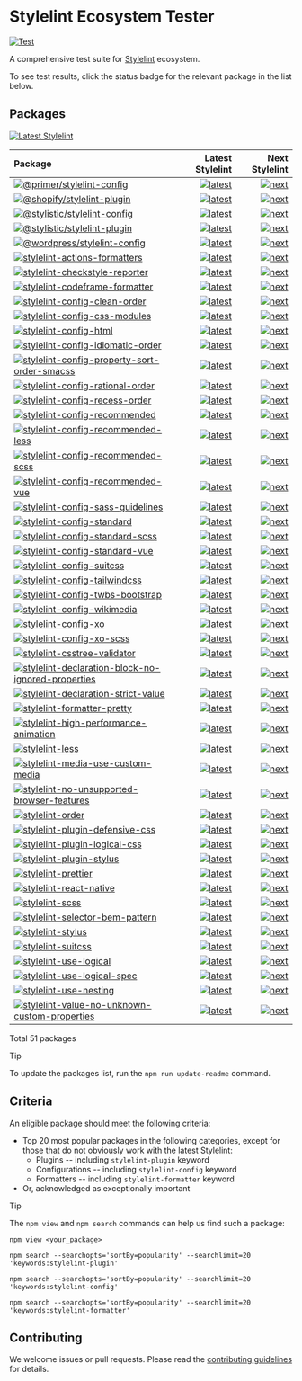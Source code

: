 # Stylelint Ecosystem Tester

[![Test](https://github.com/stylelint/stylelint-ecosystem-tester/actions/workflows/test.yml/badge.svg)](https://github.com/stylelint/stylelint-ecosystem-tester/actions/workflows/test.yml)

A comprehensive test suite for [Stylelint](https://stylelint.io) ecosystem.

To see test results, click the status badge for the relevant package in the list below.

## Packages

[![Latest Stylelint](https://img.shields.io/npm/v/stylelint.svg?label=Latest+Stylelint)](https://www.npmjs.com/package/stylelint)

<!-- START:PACKAGES -->

| Package                                                                                                                                                                                                                     |                                                                                                                                                                                                                                                                                                                        Latest Stylelint |                                                                                                                                                                                                                                                                                                                    Next Stylelint |
| :-------------------------------------------------------------------------------------------------------------------------------------------------------------------------------------------------------------------------- | --------------------------------------------------------------------------------------------------------------------------------------------------------------------------------------------------------------------------------------------------------------------------------------------------------------------------------------: | --------------------------------------------------------------------------------------------------------------------------------------------------------------------------------------------------------------------------------------------------------------------------------------------------------------------------------: |
| [![@primer/stylelint-config](https://img.shields.io/npm/v/@primer/stylelint-config.svg)](https://www.npmjs.com/package/@primer/stylelint-config)                                                                            |                                                     [![latest](https://github.com/stylelint/stylelint-ecosystem-tester/actions/workflows/test-package-primer-stylelint-config-0ab.latest.yml/badge.svg)](https://github.com/stylelint/stylelint-ecosystem-tester/actions/workflows/test-package-primer-stylelint-config-0ab.latest.yml) |                                                     [![next](https://github.com/stylelint/stylelint-ecosystem-tester/actions/workflows/test-package-primer-stylelint-config-0ab.next.yml/badge.svg)](https://github.com/stylelint/stylelint-ecosystem-tester/actions/workflows/test-package-primer-stylelint-config-0ab.next.yml) |
| [![@shopify/stylelint-plugin](https://img.shields.io/npm/v/@shopify/stylelint-plugin.svg)](https://www.npmjs.com/package/@shopify/stylelint-plugin)                                                                         |                                                   [![latest](https://github.com/stylelint/stylelint-ecosystem-tester/actions/workflows/test-package-shopify-stylelint-plugin-a90.latest.yml/badge.svg)](https://github.com/stylelint/stylelint-ecosystem-tester/actions/workflows/test-package-shopify-stylelint-plugin-a90.latest.yml) |                                                   [![next](https://github.com/stylelint/stylelint-ecosystem-tester/actions/workflows/test-package-shopify-stylelint-plugin-a90.next.yml/badge.svg)](https://github.com/stylelint/stylelint-ecosystem-tester/actions/workflows/test-package-shopify-stylelint-plugin-a90.next.yml) |
| [![@stylistic/stylelint-config](https://img.shields.io/npm/v/@stylistic/stylelint-config.svg)](https://www.npmjs.com/package/@stylistic/stylelint-config)                                                                   |                                               [![latest](https://github.com/stylelint/stylelint-ecosystem-tester/actions/workflows/test-package-stylistic-stylelint-config-52f.latest.yml/badge.svg)](https://github.com/stylelint/stylelint-ecosystem-tester/actions/workflows/test-package-stylistic-stylelint-config-52f.latest.yml) |                                               [![next](https://github.com/stylelint/stylelint-ecosystem-tester/actions/workflows/test-package-stylistic-stylelint-config-52f.next.yml/badge.svg)](https://github.com/stylelint/stylelint-ecosystem-tester/actions/workflows/test-package-stylistic-stylelint-config-52f.next.yml) |
| [![@stylistic/stylelint-plugin](https://img.shields.io/npm/v/@stylistic/stylelint-plugin.svg)](https://www.npmjs.com/package/@stylistic/stylelint-plugin)                                                                   |                                               [![latest](https://github.com/stylelint/stylelint-ecosystem-tester/actions/workflows/test-package-stylistic-stylelint-plugin-ee6.latest.yml/badge.svg)](https://github.com/stylelint/stylelint-ecosystem-tester/actions/workflows/test-package-stylistic-stylelint-plugin-ee6.latest.yml) |                                               [![next](https://github.com/stylelint/stylelint-ecosystem-tester/actions/workflows/test-package-stylistic-stylelint-plugin-ee6.next.yml/badge.svg)](https://github.com/stylelint/stylelint-ecosystem-tester/actions/workflows/test-package-stylistic-stylelint-plugin-ee6.next.yml) |
| [![@wordpress/stylelint-config](https://img.shields.io/npm/v/@wordpress/stylelint-config.svg)](https://www.npmjs.com/package/@wordpress/stylelint-config)                                                                   |                                               [![latest](https://github.com/stylelint/stylelint-ecosystem-tester/actions/workflows/test-package-wordpress-stylelint-config-54e.latest.yml/badge.svg)](https://github.com/stylelint/stylelint-ecosystem-tester/actions/workflows/test-package-wordpress-stylelint-config-54e.latest.yml) |                                               [![next](https://github.com/stylelint/stylelint-ecosystem-tester/actions/workflows/test-package-wordpress-stylelint-config-54e.next.yml/badge.svg)](https://github.com/stylelint/stylelint-ecosystem-tester/actions/workflows/test-package-wordpress-stylelint-config-54e.next.yml) |
| [![stylelint-actions-formatters](https://img.shields.io/npm/v/stylelint-actions-formatters.svg)](https://www.npmjs.com/package/stylelint-actions-formatters)                                                                |                                           [![latest](https://github.com/stylelint/stylelint-ecosystem-tester/actions/workflows/test-package-stylelint-actions-formatters-e5a.latest.yml/badge.svg)](https://github.com/stylelint/stylelint-ecosystem-tester/actions/workflows/test-package-stylelint-actions-formatters-e5a.latest.yml) |                                           [![next](https://github.com/stylelint/stylelint-ecosystem-tester/actions/workflows/test-package-stylelint-actions-formatters-e5a.next.yml/badge.svg)](https://github.com/stylelint/stylelint-ecosystem-tester/actions/workflows/test-package-stylelint-actions-formatters-e5a.next.yml) |
| [![stylelint-checkstyle-reporter](https://img.shields.io/npm/v/stylelint-checkstyle-reporter.svg)](https://www.npmjs.com/package/stylelint-checkstyle-reporter)                                                             |                                         [![latest](https://github.com/stylelint/stylelint-ecosystem-tester/actions/workflows/test-package-stylelint-checkstyle-reporter-af7.latest.yml/badge.svg)](https://github.com/stylelint/stylelint-ecosystem-tester/actions/workflows/test-package-stylelint-checkstyle-reporter-af7.latest.yml) |                                         [![next](https://github.com/stylelint/stylelint-ecosystem-tester/actions/workflows/test-package-stylelint-checkstyle-reporter-af7.next.yml/badge.svg)](https://github.com/stylelint/stylelint-ecosystem-tester/actions/workflows/test-package-stylelint-checkstyle-reporter-af7.next.yml) |
| [![stylelint-codeframe-formatter](https://img.shields.io/npm/v/stylelint-codeframe-formatter.svg)](https://www.npmjs.com/package/stylelint-codeframe-formatter)                                                             |                                         [![latest](https://github.com/stylelint/stylelint-ecosystem-tester/actions/workflows/test-package-stylelint-codeframe-formatter-219.latest.yml/badge.svg)](https://github.com/stylelint/stylelint-ecosystem-tester/actions/workflows/test-package-stylelint-codeframe-formatter-219.latest.yml) |                                         [![next](https://github.com/stylelint/stylelint-ecosystem-tester/actions/workflows/test-package-stylelint-codeframe-formatter-219.next.yml/badge.svg)](https://github.com/stylelint/stylelint-ecosystem-tester/actions/workflows/test-package-stylelint-codeframe-formatter-219.next.yml) |
| [![stylelint-config-clean-order](https://img.shields.io/npm/v/stylelint-config-clean-order.svg)](https://www.npmjs.com/package/stylelint-config-clean-order)                                                                |                                           [![latest](https://github.com/stylelint/stylelint-ecosystem-tester/actions/workflows/test-package-stylelint-config-clean-order-cd2.latest.yml/badge.svg)](https://github.com/stylelint/stylelint-ecosystem-tester/actions/workflows/test-package-stylelint-config-clean-order-cd2.latest.yml) |                                           [![next](https://github.com/stylelint/stylelint-ecosystem-tester/actions/workflows/test-package-stylelint-config-clean-order-cd2.next.yml/badge.svg)](https://github.com/stylelint/stylelint-ecosystem-tester/actions/workflows/test-package-stylelint-config-clean-order-cd2.next.yml) |
| [![stylelint-config-css-modules](https://img.shields.io/npm/v/stylelint-config-css-modules.svg)](https://www.npmjs.com/package/stylelint-config-css-modules)                                                                |                                           [![latest](https://github.com/stylelint/stylelint-ecosystem-tester/actions/workflows/test-package-stylelint-config-css-modules-385.latest.yml/badge.svg)](https://github.com/stylelint/stylelint-ecosystem-tester/actions/workflows/test-package-stylelint-config-css-modules-385.latest.yml) |                                           [![next](https://github.com/stylelint/stylelint-ecosystem-tester/actions/workflows/test-package-stylelint-config-css-modules-385.next.yml/badge.svg)](https://github.com/stylelint/stylelint-ecosystem-tester/actions/workflows/test-package-stylelint-config-css-modules-385.next.yml) |
| [![stylelint-config-html](https://img.shields.io/npm/v/stylelint-config-html.svg)](https://www.npmjs.com/package/stylelint-config-html)                                                                                     |                                                         [![latest](https://github.com/stylelint/stylelint-ecosystem-tester/actions/workflows/test-package-stylelint-config-html-9b8.latest.yml/badge.svg)](https://github.com/stylelint/stylelint-ecosystem-tester/actions/workflows/test-package-stylelint-config-html-9b8.latest.yml) |                                                         [![next](https://github.com/stylelint/stylelint-ecosystem-tester/actions/workflows/test-package-stylelint-config-html-9b8.next.yml/badge.svg)](https://github.com/stylelint/stylelint-ecosystem-tester/actions/workflows/test-package-stylelint-config-html-9b8.next.yml) |
| [![stylelint-config-idiomatic-order](https://img.shields.io/npm/v/stylelint-config-idiomatic-order.svg)](https://www.npmjs.com/package/stylelint-config-idiomatic-order)                                                    |                                   [![latest](https://github.com/stylelint/stylelint-ecosystem-tester/actions/workflows/test-package-stylelint-config-idiomatic-order-9b1.latest.yml/badge.svg)](https://github.com/stylelint/stylelint-ecosystem-tester/actions/workflows/test-package-stylelint-config-idiomatic-order-9b1.latest.yml) |                                   [![next](https://github.com/stylelint/stylelint-ecosystem-tester/actions/workflows/test-package-stylelint-config-idiomatic-order-9b1.next.yml/badge.svg)](https://github.com/stylelint/stylelint-ecosystem-tester/actions/workflows/test-package-stylelint-config-idiomatic-order-9b1.next.yml) |
| [![stylelint-config-property-sort-order-smacss](https://img.shields.io/npm/v/stylelint-config-property-sort-order-smacss.svg)](https://www.npmjs.com/package/stylelint-config-property-sort-order-smacss)                   |             [![latest](https://github.com/stylelint/stylelint-ecosystem-tester/actions/workflows/test-package-stylelint-config-property-sort-order-smacss-d0d.latest.yml/badge.svg)](https://github.com/stylelint/stylelint-ecosystem-tester/actions/workflows/test-package-stylelint-config-property-sort-order-smacss-d0d.latest.yml) |             [![next](https://github.com/stylelint/stylelint-ecosystem-tester/actions/workflows/test-package-stylelint-config-property-sort-order-smacss-d0d.next.yml/badge.svg)](https://github.com/stylelint/stylelint-ecosystem-tester/actions/workflows/test-package-stylelint-config-property-sort-order-smacss-d0d.next.yml) |
| [![stylelint-config-rational-order](https://img.shields.io/npm/v/stylelint-config-rational-order.svg)](https://www.npmjs.com/package/stylelint-config-rational-order)                                                       |                                     [![latest](https://github.com/stylelint/stylelint-ecosystem-tester/actions/workflows/test-package-stylelint-config-rational-order-966.latest.yml/badge.svg)](https://github.com/stylelint/stylelint-ecosystem-tester/actions/workflows/test-package-stylelint-config-rational-order-966.latest.yml) |                                     [![next](https://github.com/stylelint/stylelint-ecosystem-tester/actions/workflows/test-package-stylelint-config-rational-order-966.next.yml/badge.svg)](https://github.com/stylelint/stylelint-ecosystem-tester/actions/workflows/test-package-stylelint-config-rational-order-966.next.yml) |
| [![stylelint-config-recess-order](https://img.shields.io/npm/v/stylelint-config-recess-order.svg)](https://www.npmjs.com/package/stylelint-config-recess-order)                                                             |                                         [![latest](https://github.com/stylelint/stylelint-ecosystem-tester/actions/workflows/test-package-stylelint-config-recess-order-9f7.latest.yml/badge.svg)](https://github.com/stylelint/stylelint-ecosystem-tester/actions/workflows/test-package-stylelint-config-recess-order-9f7.latest.yml) |                                         [![next](https://github.com/stylelint/stylelint-ecosystem-tester/actions/workflows/test-package-stylelint-config-recess-order-9f7.next.yml/badge.svg)](https://github.com/stylelint/stylelint-ecosystem-tester/actions/workflows/test-package-stylelint-config-recess-order-9f7.next.yml) |
| [![stylelint-config-recommended](https://img.shields.io/npm/v/stylelint-config-recommended.svg)](https://www.npmjs.com/package/stylelint-config-recommended)                                                                |                                           [![latest](https://github.com/stylelint/stylelint-ecosystem-tester/actions/workflows/test-package-stylelint-config-recommended-64e.latest.yml/badge.svg)](https://github.com/stylelint/stylelint-ecosystem-tester/actions/workflows/test-package-stylelint-config-recommended-64e.latest.yml) |                                           [![next](https://github.com/stylelint/stylelint-ecosystem-tester/actions/workflows/test-package-stylelint-config-recommended-64e.next.yml/badge.svg)](https://github.com/stylelint/stylelint-ecosystem-tester/actions/workflows/test-package-stylelint-config-recommended-64e.next.yml) |
| [![stylelint-config-recommended-less](https://img.shields.io/npm/v/stylelint-config-recommended-less.svg)](https://www.npmjs.com/package/stylelint-config-recommended-less)                                                 |                                 [![latest](https://github.com/stylelint/stylelint-ecosystem-tester/actions/workflows/test-package-stylelint-config-recommended-less-00b.latest.yml/badge.svg)](https://github.com/stylelint/stylelint-ecosystem-tester/actions/workflows/test-package-stylelint-config-recommended-less-00b.latest.yml) |                                 [![next](https://github.com/stylelint/stylelint-ecosystem-tester/actions/workflows/test-package-stylelint-config-recommended-less-00b.next.yml/badge.svg)](https://github.com/stylelint/stylelint-ecosystem-tester/actions/workflows/test-package-stylelint-config-recommended-less-00b.next.yml) |
| [![stylelint-config-recommended-scss](https://img.shields.io/npm/v/stylelint-config-recommended-scss.svg)](https://www.npmjs.com/package/stylelint-config-recommended-scss)                                                 |                                 [![latest](https://github.com/stylelint/stylelint-ecosystem-tester/actions/workflows/test-package-stylelint-config-recommended-scss-362.latest.yml/badge.svg)](https://github.com/stylelint/stylelint-ecosystem-tester/actions/workflows/test-package-stylelint-config-recommended-scss-362.latest.yml) |                                 [![next](https://github.com/stylelint/stylelint-ecosystem-tester/actions/workflows/test-package-stylelint-config-recommended-scss-362.next.yml/badge.svg)](https://github.com/stylelint/stylelint-ecosystem-tester/actions/workflows/test-package-stylelint-config-recommended-scss-362.next.yml) |
| [![stylelint-config-recommended-vue](https://img.shields.io/npm/v/stylelint-config-recommended-vue.svg)](https://www.npmjs.com/package/stylelint-config-recommended-vue)                                                    |                                   [![latest](https://github.com/stylelint/stylelint-ecosystem-tester/actions/workflows/test-package-stylelint-config-recommended-vue-162.latest.yml/badge.svg)](https://github.com/stylelint/stylelint-ecosystem-tester/actions/workflows/test-package-stylelint-config-recommended-vue-162.latest.yml) |                                   [![next](https://github.com/stylelint/stylelint-ecosystem-tester/actions/workflows/test-package-stylelint-config-recommended-vue-162.next.yml/badge.svg)](https://github.com/stylelint/stylelint-ecosystem-tester/actions/workflows/test-package-stylelint-config-recommended-vue-162.next.yml) |
| [![stylelint-config-sass-guidelines](https://img.shields.io/npm/v/stylelint-config-sass-guidelines.svg)](https://www.npmjs.com/package/stylelint-config-sass-guidelines)                                                    |                                   [![latest](https://github.com/stylelint/stylelint-ecosystem-tester/actions/workflows/test-package-stylelint-config-sass-guidelines-324.latest.yml/badge.svg)](https://github.com/stylelint/stylelint-ecosystem-tester/actions/workflows/test-package-stylelint-config-sass-guidelines-324.latest.yml) |                                   [![next](https://github.com/stylelint/stylelint-ecosystem-tester/actions/workflows/test-package-stylelint-config-sass-guidelines-324.next.yml/badge.svg)](https://github.com/stylelint/stylelint-ecosystem-tester/actions/workflows/test-package-stylelint-config-sass-guidelines-324.next.yml) |
| [![stylelint-config-standard](https://img.shields.io/npm/v/stylelint-config-standard.svg)](https://www.npmjs.com/package/stylelint-config-standard)                                                                         |                                                 [![latest](https://github.com/stylelint/stylelint-ecosystem-tester/actions/workflows/test-package-stylelint-config-standard-a28.latest.yml/badge.svg)](https://github.com/stylelint/stylelint-ecosystem-tester/actions/workflows/test-package-stylelint-config-standard-a28.latest.yml) |                                                 [![next](https://github.com/stylelint/stylelint-ecosystem-tester/actions/workflows/test-package-stylelint-config-standard-a28.next.yml/badge.svg)](https://github.com/stylelint/stylelint-ecosystem-tester/actions/workflows/test-package-stylelint-config-standard-a28.next.yml) |
| [![stylelint-config-standard-scss](https://img.shields.io/npm/v/stylelint-config-standard-scss.svg)](https://www.npmjs.com/package/stylelint-config-standard-scss)                                                          |                                       [![latest](https://github.com/stylelint/stylelint-ecosystem-tester/actions/workflows/test-package-stylelint-config-standard-scss-371.latest.yml/badge.svg)](https://github.com/stylelint/stylelint-ecosystem-tester/actions/workflows/test-package-stylelint-config-standard-scss-371.latest.yml) |                                       [![next](https://github.com/stylelint/stylelint-ecosystem-tester/actions/workflows/test-package-stylelint-config-standard-scss-371.next.yml/badge.svg)](https://github.com/stylelint/stylelint-ecosystem-tester/actions/workflows/test-package-stylelint-config-standard-scss-371.next.yml) |
| [![stylelint-config-standard-vue](https://img.shields.io/npm/v/stylelint-config-standard-vue.svg)](https://www.npmjs.com/package/stylelint-config-standard-vue)                                                             |                                         [![latest](https://github.com/stylelint/stylelint-ecosystem-tester/actions/workflows/test-package-stylelint-config-standard-vue-ac5.latest.yml/badge.svg)](https://github.com/stylelint/stylelint-ecosystem-tester/actions/workflows/test-package-stylelint-config-standard-vue-ac5.latest.yml) |                                         [![next](https://github.com/stylelint/stylelint-ecosystem-tester/actions/workflows/test-package-stylelint-config-standard-vue-ac5.next.yml/badge.svg)](https://github.com/stylelint/stylelint-ecosystem-tester/actions/workflows/test-package-stylelint-config-standard-vue-ac5.next.yml) |
| [![stylelint-config-suitcss](https://img.shields.io/npm/v/stylelint-config-suitcss.svg)](https://www.npmjs.com/package/stylelint-config-suitcss)                                                                            |                                                   [![latest](https://github.com/stylelint/stylelint-ecosystem-tester/actions/workflows/test-package-stylelint-config-suitcss-dc2.latest.yml/badge.svg)](https://github.com/stylelint/stylelint-ecosystem-tester/actions/workflows/test-package-stylelint-config-suitcss-dc2.latest.yml) |                                                   [![next](https://github.com/stylelint/stylelint-ecosystem-tester/actions/workflows/test-package-stylelint-config-suitcss-dc2.next.yml/badge.svg)](https://github.com/stylelint/stylelint-ecosystem-tester/actions/workflows/test-package-stylelint-config-suitcss-dc2.next.yml) |
| [![stylelint-config-tailwindcss](https://img.shields.io/npm/v/stylelint-config-tailwindcss.svg)](https://www.npmjs.com/package/stylelint-config-tailwindcss)                                                                |                                           [![latest](https://github.com/stylelint/stylelint-ecosystem-tester/actions/workflows/test-package-stylelint-config-tailwindcss-67e.latest.yml/badge.svg)](https://github.com/stylelint/stylelint-ecosystem-tester/actions/workflows/test-package-stylelint-config-tailwindcss-67e.latest.yml) |                                           [![next](https://github.com/stylelint/stylelint-ecosystem-tester/actions/workflows/test-package-stylelint-config-tailwindcss-67e.next.yml/badge.svg)](https://github.com/stylelint/stylelint-ecosystem-tester/actions/workflows/test-package-stylelint-config-tailwindcss-67e.next.yml) |
| [![stylelint-config-twbs-bootstrap](https://img.shields.io/npm/v/stylelint-config-twbs-bootstrap.svg)](https://www.npmjs.com/package/stylelint-config-twbs-bootstrap)                                                       |                                     [![latest](https://github.com/stylelint/stylelint-ecosystem-tester/actions/workflows/test-package-stylelint-config-twbs-bootstrap-73d.latest.yml/badge.svg)](https://github.com/stylelint/stylelint-ecosystem-tester/actions/workflows/test-package-stylelint-config-twbs-bootstrap-73d.latest.yml) |                                     [![next](https://github.com/stylelint/stylelint-ecosystem-tester/actions/workflows/test-package-stylelint-config-twbs-bootstrap-73d.next.yml/badge.svg)](https://github.com/stylelint/stylelint-ecosystem-tester/actions/workflows/test-package-stylelint-config-twbs-bootstrap-73d.next.yml) |
| [![stylelint-config-wikimedia](https://img.shields.io/npm/v/stylelint-config-wikimedia.svg)](https://www.npmjs.com/package/stylelint-config-wikimedia)                                                                      |                                               [![latest](https://github.com/stylelint/stylelint-ecosystem-tester/actions/workflows/test-package-stylelint-config-wikimedia-11d.latest.yml/badge.svg)](https://github.com/stylelint/stylelint-ecosystem-tester/actions/workflows/test-package-stylelint-config-wikimedia-11d.latest.yml) |                                               [![next](https://github.com/stylelint/stylelint-ecosystem-tester/actions/workflows/test-package-stylelint-config-wikimedia-11d.next.yml/badge.svg)](https://github.com/stylelint/stylelint-ecosystem-tester/actions/workflows/test-package-stylelint-config-wikimedia-11d.next.yml) |
| [![stylelint-config-xo](https://img.shields.io/npm/v/stylelint-config-xo.svg)](https://www.npmjs.com/package/stylelint-config-xo)                                                                                           |                                                             [![latest](https://github.com/stylelint/stylelint-ecosystem-tester/actions/workflows/test-package-stylelint-config-xo-b17.latest.yml/badge.svg)](https://github.com/stylelint/stylelint-ecosystem-tester/actions/workflows/test-package-stylelint-config-xo-b17.latest.yml) |                                                             [![next](https://github.com/stylelint/stylelint-ecosystem-tester/actions/workflows/test-package-stylelint-config-xo-b17.next.yml/badge.svg)](https://github.com/stylelint/stylelint-ecosystem-tester/actions/workflows/test-package-stylelint-config-xo-b17.next.yml) |
| [![stylelint-config-xo-scss](https://img.shields.io/npm/v/stylelint-config-xo-scss.svg)](https://www.npmjs.com/package/stylelint-config-xo-scss)                                                                            |                                                   [![latest](https://github.com/stylelint/stylelint-ecosystem-tester/actions/workflows/test-package-stylelint-config-xo-scss-2f1.latest.yml/badge.svg)](https://github.com/stylelint/stylelint-ecosystem-tester/actions/workflows/test-package-stylelint-config-xo-scss-2f1.latest.yml) |                                                   [![next](https://github.com/stylelint/stylelint-ecosystem-tester/actions/workflows/test-package-stylelint-config-xo-scss-2f1.next.yml/badge.svg)](https://github.com/stylelint/stylelint-ecosystem-tester/actions/workflows/test-package-stylelint-config-xo-scss-2f1.next.yml) |
| [![stylelint-csstree-validator](https://img.shields.io/npm/v/stylelint-csstree-validator.svg)](https://www.npmjs.com/package/stylelint-csstree-validator)                                                                   |                                             [![latest](https://github.com/stylelint/stylelint-ecosystem-tester/actions/workflows/test-package-stylelint-csstree-validator-e82.latest.yml/badge.svg)](https://github.com/stylelint/stylelint-ecosystem-tester/actions/workflows/test-package-stylelint-csstree-validator-e82.latest.yml) |                                             [![next](https://github.com/stylelint/stylelint-ecosystem-tester/actions/workflows/test-package-stylelint-csstree-validator-e82.next.yml/badge.svg)](https://github.com/stylelint/stylelint-ecosystem-tester/actions/workflows/test-package-stylelint-csstree-validator-e82.next.yml) |
| [![stylelint-declaration-block-no-ignored-properties](https://img.shields.io/npm/v/stylelint-declaration-block-no-ignored-properties.svg)](https://www.npmjs.com/package/stylelint-declaration-block-no-ignored-properties) | [![latest](https://github.com/stylelint/stylelint-ecosystem-tester/actions/workflows/test-package-stylelint-declaration-block-no-ignored-properties-a66.latest.yml/badge.svg)](https://github.com/stylelint/stylelint-ecosystem-tester/actions/workflows/test-package-stylelint-declaration-block-no-ignored-properties-a66.latest.yml) | [![next](https://github.com/stylelint/stylelint-ecosystem-tester/actions/workflows/test-package-stylelint-declaration-block-no-ignored-properties-a66.next.yml/badge.svg)](https://github.com/stylelint/stylelint-ecosystem-tester/actions/workflows/test-package-stylelint-declaration-block-no-ignored-properties-a66.next.yml) |
| [![stylelint-declaration-strict-value](https://img.shields.io/npm/v/stylelint-declaration-strict-value.svg)](https://www.npmjs.com/package/stylelint-declaration-strict-value)                                              |                               [![latest](https://github.com/stylelint/stylelint-ecosystem-tester/actions/workflows/test-package-stylelint-declaration-strict-value-dec.latest.yml/badge.svg)](https://github.com/stylelint/stylelint-ecosystem-tester/actions/workflows/test-package-stylelint-declaration-strict-value-dec.latest.yml) |                               [![next](https://github.com/stylelint/stylelint-ecosystem-tester/actions/workflows/test-package-stylelint-declaration-strict-value-dec.next.yml/badge.svg)](https://github.com/stylelint/stylelint-ecosystem-tester/actions/workflows/test-package-stylelint-declaration-strict-value-dec.next.yml) |
| [![stylelint-formatter-pretty](https://img.shields.io/npm/v/stylelint-formatter-pretty.svg)](https://www.npmjs.com/package/stylelint-formatter-pretty)                                                                      |                                               [![latest](https://github.com/stylelint/stylelint-ecosystem-tester/actions/workflows/test-package-stylelint-formatter-pretty-235.latest.yml/badge.svg)](https://github.com/stylelint/stylelint-ecosystem-tester/actions/workflows/test-package-stylelint-formatter-pretty-235.latest.yml) |                                               [![next](https://github.com/stylelint/stylelint-ecosystem-tester/actions/workflows/test-package-stylelint-formatter-pretty-235.next.yml/badge.svg)](https://github.com/stylelint/stylelint-ecosystem-tester/actions/workflows/test-package-stylelint-formatter-pretty-235.next.yml) |
| [![stylelint-high-performance-animation](https://img.shields.io/npm/v/stylelint-high-performance-animation.svg)](https://www.npmjs.com/package/stylelint-high-performance-animation)                                        |                           [![latest](https://github.com/stylelint/stylelint-ecosystem-tester/actions/workflows/test-package-stylelint-high-performance-animation-379.latest.yml/badge.svg)](https://github.com/stylelint/stylelint-ecosystem-tester/actions/workflows/test-package-stylelint-high-performance-animation-379.latest.yml) |                           [![next](https://github.com/stylelint/stylelint-ecosystem-tester/actions/workflows/test-package-stylelint-high-performance-animation-379.next.yml/badge.svg)](https://github.com/stylelint/stylelint-ecosystem-tester/actions/workflows/test-package-stylelint-high-performance-animation-379.next.yml) |
| [![stylelint-less](https://img.shields.io/npm/v/stylelint-less.svg)](https://www.npmjs.com/package/stylelint-less)                                                                                                          |                                                                       [![latest](https://github.com/stylelint/stylelint-ecosystem-tester/actions/workflows/test-package-stylelint-less-d99.latest.yml/badge.svg)](https://github.com/stylelint/stylelint-ecosystem-tester/actions/workflows/test-package-stylelint-less-d99.latest.yml) |                                                                       [![next](https://github.com/stylelint/stylelint-ecosystem-tester/actions/workflows/test-package-stylelint-less-d99.next.yml/badge.svg)](https://github.com/stylelint/stylelint-ecosystem-tester/actions/workflows/test-package-stylelint-less-d99.next.yml) |
| [![stylelint-media-use-custom-media](https://img.shields.io/npm/v/stylelint-media-use-custom-media.svg)](https://www.npmjs.com/package/stylelint-media-use-custom-media)                                                    |                                   [![latest](https://github.com/stylelint/stylelint-ecosystem-tester/actions/workflows/test-package-stylelint-media-use-custom-media-60a.latest.yml/badge.svg)](https://github.com/stylelint/stylelint-ecosystem-tester/actions/workflows/test-package-stylelint-media-use-custom-media-60a.latest.yml) |                                   [![next](https://github.com/stylelint/stylelint-ecosystem-tester/actions/workflows/test-package-stylelint-media-use-custom-media-60a.next.yml/badge.svg)](https://github.com/stylelint/stylelint-ecosystem-tester/actions/workflows/test-package-stylelint-media-use-custom-media-60a.next.yml) |
| [![stylelint-no-unsupported-browser-features](https://img.shields.io/npm/v/stylelint-no-unsupported-browser-features.svg)](https://www.npmjs.com/package/stylelint-no-unsupported-browser-features)                         |                 [![latest](https://github.com/stylelint/stylelint-ecosystem-tester/actions/workflows/test-package-stylelint-no-unsupported-browser-features-dcd.latest.yml/badge.svg)](https://github.com/stylelint/stylelint-ecosystem-tester/actions/workflows/test-package-stylelint-no-unsupported-browser-features-dcd.latest.yml) |                 [![next](https://github.com/stylelint/stylelint-ecosystem-tester/actions/workflows/test-package-stylelint-no-unsupported-browser-features-dcd.next.yml/badge.svg)](https://github.com/stylelint/stylelint-ecosystem-tester/actions/workflows/test-package-stylelint-no-unsupported-browser-features-dcd.next.yml) |
| [![stylelint-order](https://img.shields.io/npm/v/stylelint-order.svg)](https://www.npmjs.com/package/stylelint-order)                                                                                                       |                                                                     [![latest](https://github.com/stylelint/stylelint-ecosystem-tester/actions/workflows/test-package-stylelint-order-7f4.latest.yml/badge.svg)](https://github.com/stylelint/stylelint-ecosystem-tester/actions/workflows/test-package-stylelint-order-7f4.latest.yml) |                                                                     [![next](https://github.com/stylelint/stylelint-ecosystem-tester/actions/workflows/test-package-stylelint-order-7f4.next.yml/badge.svg)](https://github.com/stylelint/stylelint-ecosystem-tester/actions/workflows/test-package-stylelint-order-7f4.next.yml) |
| [![stylelint-plugin-defensive-css](https://img.shields.io/npm/v/stylelint-plugin-defensive-css.svg)](https://www.npmjs.com/package/stylelint-plugin-defensive-css)                                                          |                                       [![latest](https://github.com/stylelint/stylelint-ecosystem-tester/actions/workflows/test-package-stylelint-plugin-defensive-css-558.latest.yml/badge.svg)](https://github.com/stylelint/stylelint-ecosystem-tester/actions/workflows/test-package-stylelint-plugin-defensive-css-558.latest.yml) |                                       [![next](https://github.com/stylelint/stylelint-ecosystem-tester/actions/workflows/test-package-stylelint-plugin-defensive-css-558.next.yml/badge.svg)](https://github.com/stylelint/stylelint-ecosystem-tester/actions/workflows/test-package-stylelint-plugin-defensive-css-558.next.yml) |
| [![stylelint-plugin-logical-css](https://img.shields.io/npm/v/stylelint-plugin-logical-css.svg)](https://www.npmjs.com/package/stylelint-plugin-logical-css)                                                                |                                           [![latest](https://github.com/stylelint/stylelint-ecosystem-tester/actions/workflows/test-package-stylelint-plugin-logical-css-948.latest.yml/badge.svg)](https://github.com/stylelint/stylelint-ecosystem-tester/actions/workflows/test-package-stylelint-plugin-logical-css-948.latest.yml) |                                           [![next](https://github.com/stylelint/stylelint-ecosystem-tester/actions/workflows/test-package-stylelint-plugin-logical-css-948.next.yml/badge.svg)](https://github.com/stylelint/stylelint-ecosystem-tester/actions/workflows/test-package-stylelint-plugin-logical-css-948.next.yml) |
| [![stylelint-plugin-stylus](https://img.shields.io/npm/v/stylelint-plugin-stylus.svg)](https://www.npmjs.com/package/stylelint-plugin-stylus)                                                                               |                                                     [![latest](https://github.com/stylelint/stylelint-ecosystem-tester/actions/workflows/test-package-stylelint-plugin-stylus-8e7.latest.yml/badge.svg)](https://github.com/stylelint/stylelint-ecosystem-tester/actions/workflows/test-package-stylelint-plugin-stylus-8e7.latest.yml) |                                                     [![next](https://github.com/stylelint/stylelint-ecosystem-tester/actions/workflows/test-package-stylelint-plugin-stylus-8e7.next.yml/badge.svg)](https://github.com/stylelint/stylelint-ecosystem-tester/actions/workflows/test-package-stylelint-plugin-stylus-8e7.next.yml) |
| [![stylelint-prettier](https://img.shields.io/npm/v/stylelint-prettier.svg)](https://www.npmjs.com/package/stylelint-prettier)                                                                                              |                                                               [![latest](https://github.com/stylelint/stylelint-ecosystem-tester/actions/workflows/test-package-stylelint-prettier-db4.latest.yml/badge.svg)](https://github.com/stylelint/stylelint-ecosystem-tester/actions/workflows/test-package-stylelint-prettier-db4.latest.yml) |                                                               [![next](https://github.com/stylelint/stylelint-ecosystem-tester/actions/workflows/test-package-stylelint-prettier-db4.next.yml/badge.svg)](https://github.com/stylelint/stylelint-ecosystem-tester/actions/workflows/test-package-stylelint-prettier-db4.next.yml) |
| [![stylelint-react-native](https://img.shields.io/npm/v/stylelint-react-native.svg)](https://www.npmjs.com/package/stylelint-react-native)                                                                                  |                                                       [![latest](https://github.com/stylelint/stylelint-ecosystem-tester/actions/workflows/test-package-stylelint-react-native-1b4.latest.yml/badge.svg)](https://github.com/stylelint/stylelint-ecosystem-tester/actions/workflows/test-package-stylelint-react-native-1b4.latest.yml) |                                                       [![next](https://github.com/stylelint/stylelint-ecosystem-tester/actions/workflows/test-package-stylelint-react-native-1b4.next.yml/badge.svg)](https://github.com/stylelint/stylelint-ecosystem-tester/actions/workflows/test-package-stylelint-react-native-1b4.next.yml) |
| [![stylelint-scss](https://img.shields.io/npm/v/stylelint-scss.svg)](https://www.npmjs.com/package/stylelint-scss)                                                                                                          |                                                                       [![latest](https://github.com/stylelint/stylelint-ecosystem-tester/actions/workflows/test-package-stylelint-scss-d08.latest.yml/badge.svg)](https://github.com/stylelint/stylelint-ecosystem-tester/actions/workflows/test-package-stylelint-scss-d08.latest.yml) |                                                                       [![next](https://github.com/stylelint/stylelint-ecosystem-tester/actions/workflows/test-package-stylelint-scss-d08.next.yml/badge.svg)](https://github.com/stylelint/stylelint-ecosystem-tester/actions/workflows/test-package-stylelint-scss-d08.next.yml) |
| [![stylelint-selector-bem-pattern](https://img.shields.io/npm/v/stylelint-selector-bem-pattern.svg)](https://www.npmjs.com/package/stylelint-selector-bem-pattern)                                                          |                                       [![latest](https://github.com/stylelint/stylelint-ecosystem-tester/actions/workflows/test-package-stylelint-selector-bem-pattern-93e.latest.yml/badge.svg)](https://github.com/stylelint/stylelint-ecosystem-tester/actions/workflows/test-package-stylelint-selector-bem-pattern-93e.latest.yml) |                                       [![next](https://github.com/stylelint/stylelint-ecosystem-tester/actions/workflows/test-package-stylelint-selector-bem-pattern-93e.next.yml/badge.svg)](https://github.com/stylelint/stylelint-ecosystem-tester/actions/workflows/test-package-stylelint-selector-bem-pattern-93e.next.yml) |
| [![stylelint-stylus](https://img.shields.io/npm/v/stylelint-stylus.svg)](https://www.npmjs.com/package/stylelint-stylus)                                                                                                    |                                                                   [![latest](https://github.com/stylelint/stylelint-ecosystem-tester/actions/workflows/test-package-stylelint-stylus-448.latest.yml/badge.svg)](https://github.com/stylelint/stylelint-ecosystem-tester/actions/workflows/test-package-stylelint-stylus-448.latest.yml) |                                                                   [![next](https://github.com/stylelint/stylelint-ecosystem-tester/actions/workflows/test-package-stylelint-stylus-448.next.yml/badge.svg)](https://github.com/stylelint/stylelint-ecosystem-tester/actions/workflows/test-package-stylelint-stylus-448.next.yml) |
| [![stylelint-suitcss](https://img.shields.io/npm/v/stylelint-suitcss.svg)](https://www.npmjs.com/package/stylelint-suitcss)                                                                                                 |                                                                 [![latest](https://github.com/stylelint/stylelint-ecosystem-tester/actions/workflows/test-package-stylelint-suitcss-968.latest.yml/badge.svg)](https://github.com/stylelint/stylelint-ecosystem-tester/actions/workflows/test-package-stylelint-suitcss-968.latest.yml) |                                                                 [![next](https://github.com/stylelint/stylelint-ecosystem-tester/actions/workflows/test-package-stylelint-suitcss-968.next.yml/badge.svg)](https://github.com/stylelint/stylelint-ecosystem-tester/actions/workflows/test-package-stylelint-suitcss-968.next.yml) |
| [![stylelint-use-logical](https://img.shields.io/npm/v/stylelint-use-logical.svg)](https://www.npmjs.com/package/stylelint-use-logical)                                                                                     |                                                         [![latest](https://github.com/stylelint/stylelint-ecosystem-tester/actions/workflows/test-package-stylelint-use-logical-b8e.latest.yml/badge.svg)](https://github.com/stylelint/stylelint-ecosystem-tester/actions/workflows/test-package-stylelint-use-logical-b8e.latest.yml) |                                                         [![next](https://github.com/stylelint/stylelint-ecosystem-tester/actions/workflows/test-package-stylelint-use-logical-b8e.next.yml/badge.svg)](https://github.com/stylelint/stylelint-ecosystem-tester/actions/workflows/test-package-stylelint-use-logical-b8e.next.yml) |
| [![stylelint-use-logical-spec](https://img.shields.io/npm/v/stylelint-use-logical-spec.svg)](https://www.npmjs.com/package/stylelint-use-logical-spec)                                                                      |                                               [![latest](https://github.com/stylelint/stylelint-ecosystem-tester/actions/workflows/test-package-stylelint-use-logical-spec-a36.latest.yml/badge.svg)](https://github.com/stylelint/stylelint-ecosystem-tester/actions/workflows/test-package-stylelint-use-logical-spec-a36.latest.yml) |                                               [![next](https://github.com/stylelint/stylelint-ecosystem-tester/actions/workflows/test-package-stylelint-use-logical-spec-a36.next.yml/badge.svg)](https://github.com/stylelint/stylelint-ecosystem-tester/actions/workflows/test-package-stylelint-use-logical-spec-a36.next.yml) |
| [![stylelint-use-nesting](https://img.shields.io/npm/v/stylelint-use-nesting.svg)](https://www.npmjs.com/package/stylelint-use-nesting)                                                                                     |                                                         [![latest](https://github.com/stylelint/stylelint-ecosystem-tester/actions/workflows/test-package-stylelint-use-nesting-54f.latest.yml/badge.svg)](https://github.com/stylelint/stylelint-ecosystem-tester/actions/workflows/test-package-stylelint-use-nesting-54f.latest.yml) |                                                         [![next](https://github.com/stylelint/stylelint-ecosystem-tester/actions/workflows/test-package-stylelint-use-nesting-54f.next.yml/badge.svg)](https://github.com/stylelint/stylelint-ecosystem-tester/actions/workflows/test-package-stylelint-use-nesting-54f.next.yml) |
| [![stylelint-value-no-unknown-custom-properties](https://img.shields.io/npm/v/stylelint-value-no-unknown-custom-properties.svg)](https://www.npmjs.com/package/stylelint-value-no-unknown-custom-properties)                |           [![latest](https://github.com/stylelint/stylelint-ecosystem-tester/actions/workflows/test-package-stylelint-value-no-unknown-custom-properties-2f3.latest.yml/badge.svg)](https://github.com/stylelint/stylelint-ecosystem-tester/actions/workflows/test-package-stylelint-value-no-unknown-custom-properties-2f3.latest.yml) |           [![next](https://github.com/stylelint/stylelint-ecosystem-tester/actions/workflows/test-package-stylelint-value-no-unknown-custom-properties-2f3.next.yml/badge.svg)](https://github.com/stylelint/stylelint-ecosystem-tester/actions/workflows/test-package-stylelint-value-no-unknown-custom-properties-2f3.next.yml) |

Total 51 packages

<!-- END:PACKAGES -->

> [!TIP]
> To update the packages list, run the `npm run update-readme` command.

## Criteria

An eligible package should meet the following criteria:

- Top 20 most popular packages in the following categories, except for those that do not obviously work with the latest Stylelint:
  - Plugins -- including `stylelint-plugin` keyword
  - Configurations -- including `stylelint-config` keyword
  - Formatters -- including `stylelint-formatter` keyword
- Or, acknowledged as exceptionally important

> [!TIP]
> The `npm view` and `npm search` commands can help us find such a package:
>
> ```shell
> npm view <your_package>
> ```
>
> ```shell
> npm search --searchopts='sortBy=popularity' --searchlimit=20 'keywords:stylelint-plugin'
> ```
>
> ```shell
> npm search --searchopts='sortBy=popularity' --searchlimit=20 'keywords:stylelint-config'
> ```
>
> ```shell
> npm search --searchopts='sortBy=popularity' --searchlimit=20 'keywords:stylelint-formatter'
> ```

## Contributing

We welcome issues or pull requests. Please read the [contributing guidelines](CONTRIBUTING.md) for details.
